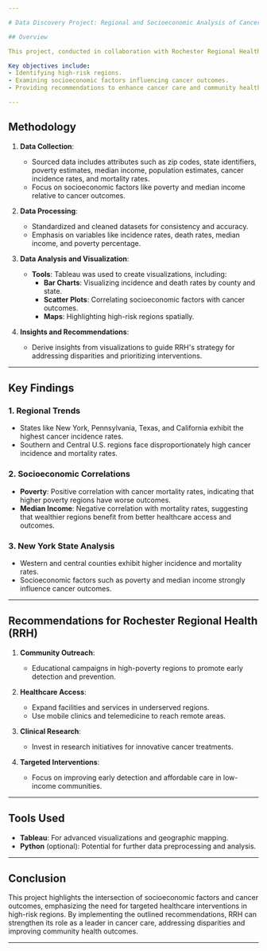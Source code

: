 ```yaml
---

# Data Discovery Project: Regional and Socioeconomic Analysis of Cancer Trends

## Overview

This project, conducted in collaboration with Rochester Regional Health (RRH), analyzes cancer incidence and mortality across the United States, with a specific focus on New York State. By leveraging data visualization and statistical analysis, the study uncovers key trends and actionable insights to support RRH in strategic planning and healthcare interventions. 

Key objectives include:
- Identifying high-risk regions.
- Examining socioeconomic factors influencing cancer outcomes.
- Providing recommendations to enhance cancer care and community health initiatives.

---
```


## Methodology

1. **Data Collection**:
   - Sourced data includes attributes such as zip codes, state identifiers, poverty estimates, median income, population estimates, cancer incidence rates, and mortality rates.
   - Focus on socioeconomic factors like poverty and median income relative to cancer outcomes.

2. **Data Processing**:
   - Standardized and cleaned datasets for consistency and accuracy.
   - Emphasis on variables like incidence rates, death rates, median income, and poverty percentage.

3. **Data Analysis and Visualization**:
   - **Tools**: Tableau was used to create visualizations, including:
     - **Bar Charts**: Visualizing incidence and death rates by county and state.
     - **Scatter Plots**: Correlating socioeconomic factors with cancer outcomes.
     - **Maps**: Highlighting high-risk regions spatially.

4. **Insights and Recommendations**:
   - Derive insights from visualizations to guide RRH's strategy for addressing disparities and prioritizing interventions.

---

## Key Findings

### 1. Regional Trends
- States like New York, Pennsylvania, Texas, and California exhibit the highest cancer incidence rates.
- Southern and Central U.S. regions face disproportionately high cancer incidence and mortality rates.

### 2. Socioeconomic Correlations
- **Poverty**: Positive correlation with cancer mortality rates, indicating that higher poverty regions have worse outcomes.
- **Median Income**: Negative correlation with mortality rates, suggesting that wealthier regions benefit from better healthcare access and outcomes.

### 3. New York State Analysis
- Western and central counties exhibit higher incidence and mortality rates.
- Socioeconomic factors such as poverty and median income strongly influence cancer outcomes.

---

## Recommendations for Rochester Regional Health (RRH)

1. **Community Outreach**:
   - Educational campaigns in high-poverty regions to promote early detection and prevention.

2. **Healthcare Access**:
   - Expand facilities and services in underserved regions.
   - Use mobile clinics and telemedicine to reach remote areas.

3. **Clinical Research**:
   - Invest in research initiatives for innovative cancer treatments.

4. **Targeted Interventions**:
   - Focus on improving early detection and affordable care in low-income communities.

---

## Tools Used

- **Tableau**: For advanced visualizations and geographic mapping.
- **Python** (optional): Potential for further data preprocessing and analysis.

---

## Conclusion

This project highlights the intersection of socioeconomic factors and cancer outcomes, emphasizing the need for targeted healthcare interventions in high-risk regions. By implementing the outlined recommendations, RRH can strengthen its role as a leader in cancer care, addressing disparities and improving community health outcomes.

---

